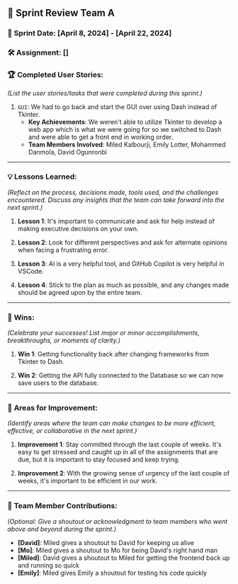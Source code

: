 ## 🚀 **Sprint Review Team A**

### 📅 **Sprint Date**: [April 8, 2024] - [April 22, 2024]

### 🛠 **Assignment**: []

### 🏆 **Completed User Stories**:
*(List the user stories/tasks that were completed during this sprint.)*

1. `GUI`: We had to go back and start the GUI over using Dash instead of Tkinter.
    - **Key Achievements**: We weren't able to utilize Tkinter to develop a web app which is what we were going for so we switched to Dash and were able to get a front end in working order.
    - **Team Members Involved**: Miled Kalbourji, Emily Lotter, Mohammed Danmola, David Ogunronbi
      
---

### 💡 **Lessons Learned**:

*(Reflect on the process, decisions made, tools used, and the challenges encountered. Discuss any insights that the team can take forward into the next sprint.)*

1. **Lesson 1**: It's important to communicate and ask for help instead of making executive decisions on your own.

2. **Lesson 2**: Look for different perspectives and ask for alternate opinions when facing a frustrating error.
   
3. **Lesson 3**: AI is a very helpful tool, and GitHub Copilot is very helpful in VSCode.

4. **Lesson 4**: Stick to the plan as much as possible, and any changes made should be agreed upon by the entire team.


---

### 🌟 **Wins**:

*(Celebrate your successes! List major or minor accomplishments, breakthroughs, or moments of clarity.)*

1. **Win 1**: Getting functionality back after changing frameworks from Tkinter to Dash.

2. **Win 2**: Getting the API fully connected to the Database so we can now save users to the database.



---

### 🔄 **Areas for Improvement**:

*(Identify areas where the team can make changes to be more efficient, effective, or collaborative in the next sprint.)*

1. **Improvement 1**: Stay committed through the last couple of weeks.  It's easy to get stressed and caught up in all of the assignments that are due, but it is important to stay focused and keep trying.

2. **Improvement 2**: With the growing sense of urgency of the last couple of weeks, it's important to be efficient in our work.

---

### 🤝 **Team Member Contributions**:

*(Optional: Give a shoutout or acknowledgment to team members who went above and beyond during the sprint.)*

- **[David]**: Miled gives a shoutout to David for keeping us alive
- **[Mo]**: Miled gives a shoutout to Mo for being David's right hand man
- **[Miled]**: David gives a shoutout to Miled for getting the frontend back up and running so quick
- **[Emily]**: Miled gives Emily a shoutout for testing his code quickly